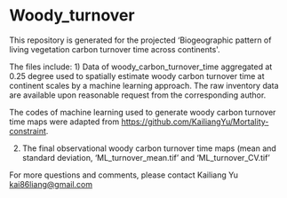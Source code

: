 # Woody_turnover

This repository is generated for the projected ‘Biogeographic pattern of living vegetation carbon turnover time across continents'.

The files include: 1) Data of woody_carbon_turnover_time aggregated at 0.25 degree used to spatially estimate woody carbon turnover time at continent scales by a machine learning approach. The raw inventory data are available upon reasonable request from the corresponding author.

The codes of machine learning used to generate woody carbon turnover time maps were adapted from https://github.com/KailiangYu/Mortality-constraint.

2) The final observational woody carbon turnover time maps (mean and standard deviation, ‘ML_turnover_mean.tif’ and ‘ML_turnover_CV.tif’

For more questions and comments, please contact Kailiang Yu kai86liang@gmail.com
